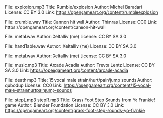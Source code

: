 File: explosion.mp3
Title: Rumble/explosion
Author: Michel Baradari
License: CC BY 3.0
Link: https://opengameart.org/content/rumbleexplosion

File: crumble.wav
Title: Cannon hit wall
Author: Thimras
License: CC0
Link: https://opengameart.org/content/cannon-hit-wall

File: metal.wav
Author: Xeltalliv (me)
License: CC BY SA 3.0

File: handTable.wav
Author: Xeltalliv (me)
License: CC BY SA 3.0

File: metal.wav
Author: Xeltalliv (me)
License: CC BY SA 3.0

File: music.mp3
Title: Arcade Acadia
Author: Trevor Lentz
License: CC BY SA 3.0
Link: https://opengameart.org/content/arcade-acadia

File: death.mp3
Title: 15 vocal male strain/hurt/pain/jump sounds
Author: qubodup
License: CC0
Link: https://opengameart.org/content/15-vocal-male-strainhurtpainjump-sounds

File: stepL.mp3 stepR.mp3
Title: Grass Foot Step Sounds from Yo Frankie! game
Author: Blender Foundation
License: CC BY 3.0
Link: https://opengameart.org/content/grass-foot-step-sounds-yo-frankie